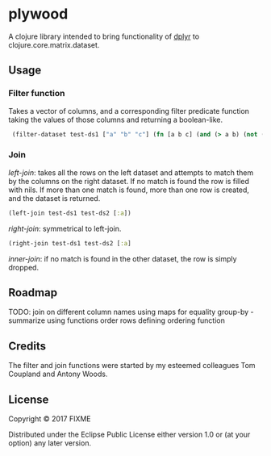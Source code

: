 # plywood

A clojure library intended to bring functionality of [dplyr](https://cran.r-project.org/web/packages/dplyr/dplyr.pdf) to clojure.core.matrix.dataset.

## Usage

### Filter function
Takes a vector of columns, and a corresponding filter
predicate function taking the values of those columns and returning a
boolean-like.

```clojure
 (filter-dataset test-ds1 ["a" "b" "c"] (fn [a b c] (and (> a b) (not (nil? c)))))
```

### Join
_left-join_: takes all the rows on the left dataset and attempts to
match them by the columns on the right dataset. If no match is found
the row is filled with nils.  If more than one match is found, more
than one row is created, and the dataset is returned.
```clojure
(left-join test-ds1 test-ds2 [:a])
```

_right-join_: symmetrical to left-join.

``` clojure
(right-join test-ds1 test-ds2 [:a]
```

_inner-join_: if no match is found in the other dataset, the row is
simply dropped.


## Roadmap

TODO: join on different column names using maps for equality
group-by - summarize using functions
order rows defining ordering function

## Credits

The filter and join functions were started by my esteemed colleagues Tom Coupland and Antony
Woods.

## License

Copyright © 2017 FIXME

Distributed under the Eclipse Public License either version 1.0 or (at
your option) any later version.
